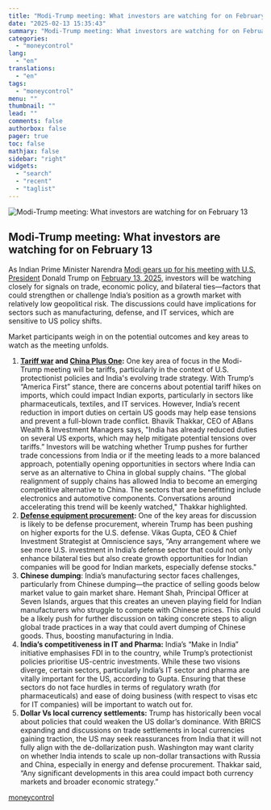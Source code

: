 ```yaml
---
title: "Modi-Trump meeting: What investors are watching for on February 13"
date: "2025-02-13 15:35:43"
summary: "Modi-Trump meeting: What investors are watching for on February 13 As Indian Prime Minister Narendra Modi gears up for his meeting with U.S. President Donald Trump on February 13, 2025, investors will be watching closely for signals on trade, economic policy, and bilateral ties—factors that could strengthen or challenge India’s..."
categories:
  - "moneycontrol"
lang:
  - "en"
translations:
  - "en"
tags:
  - "moneycontrol"
menu: ""
thumbnail: ""
lead: ""
comments: false
authorbox: false
pager: true
toc: false
mathjax: false
sidebar: "right"
widgets:
  - "search"
  - "recent"
  - "taglist"
---
```


![Modi-Trump meeting: What investors are watching for on February 13](//stat1.moneycontrol.com/mcnews//images/grey_bg.gif "Modi-Trump meeting: What investors are watching for on February 13")

Modi-Trump meeting: What investors are watching for on February 13
------------------------------------------------------------------

 
  

As Indian Prime Minister Narendra [Modi gears up for his meeting with U.S. President](https://www.moneycontrol.com/news/india/modi-in-washington-what-pm-s-36-hour-visit-means-for-india-amid-trump-s-america-first-agenda-12939204.html) Donald Trump on [February 13, 2025,](https://www.moneycontrol.com/news/india/pm-modi-donald-trump-to-hold-rare-joint-press-conference-in-washington-on-february-13-12939214.html) investors will be watching closely for signals on trade, economic policy, and bilateral ties—factors that could strengthen or challenge India’s position as a growth market with relatively low geopolitical risk. The discussions could have implications for sectors such as manufacturing, defense, and IT services, which are sensitive to US policy shifts.

Market participants weigh in on the potential outcomes and key areas to watch as the meeting unfolds.

1. **[Tariff war](https://www.moneycontrol.com/news/opinion/chart-of-the-day-how-does-india-stand-against-the-us-in-the-trade-war-look-at-these-numbers-12937798.html) and [China Plus One](https://www.moneycontrol.com/news/india/modi-trump-meeting-in-us-what-it-means-for-quad-and-china-12938624.html):** One key area of focus in the Modi-Trump meeting will be tariffs, particularly in the context of U.S. protectionist policies and India's evolving trade strategy. With Trump’s “America First” stance, there are concerns about potential tariff hikes on imports, which could impact Indian exports, particularly in sectors like pharmaceuticals, textiles, and IT services. However, India’s recent reduction in import duties on certain US goods may help ease tensions and prevent a full-blown trade conflict. Bhavik Thakkar, CEO of ABans Wealth & Investment Managers says, "India has already reduced duties on several US exports, which may help mitigate potential tensions over tariffs.” Investors will be watching whether Trump pushes for further trade concessions from India or if the meeting leads to a more balanced approach, potentially opening opportunities in sectors where India can serve as an alternative to China in global supply chains. "The global realignment of supply chains has allowed India to become an emerging competitive alternative to China. The sectors that are benefitting include electronics and automotive components. Conversations around accelerating this trend will be keenly watched," Thakkar highlighted.
2. **[Defense equipment procurement](https://www.moneycontrol.com/budget/defence-spending-gets-a-boost-with-rs-6-8-lakh-crore-allocation-as-defence-capex-up-12-9-article-12923963.html):** One of the key areas for discussion is likely to be defense procurement, wherein Trump has been pushing on higher exports for the U.S. defense. Vikas Gupta, CEO & Chief Investment Strategist at Omniscience says, “Any arrangement where we see more U.S. investment in India’s defense sector that could not only enhance bilateral ties but also create growth opportunities for Indian companies will be good for Indian markets, especially defense stocks."
3. **Chinese dumping**: India’s manufacturing sector faces challenges, particularly from Chinese dumping—the practice of selling goods below market value to gain market share. Hemant Shah, Principal Officer at Seven Islands, argues that this creates an uneven playing field for Indian manufacturers who struggle to compete with Chinese prices. This could be a likely push for further discussion on taking concrete steps to align global trade practices in a way that could avert dumping of Chinese goods. Thus, boosting manufacturing in India.
4. **India’s competitiveness in IT and Pharma:** India’s “Make in India” initiative emphasises FDI in to the country, while Trump’s protectionist policies prioritise US-centric investments. While these two visions diverge, certain sectors, particularly India’s IT sector and pharma are vitally important for the US, according to Gupta. Ensuring that these sectors do not face hurdles in terms of regulatory wrath (for pharmaceuticals) and ease of doing business (with respect to visas etc for IT companies) will be important to watch out for.
5. **Dollar Vs local currency settlements:** Trump has historically been vocal about policies that could weaken the US dollar’s dominance. With BRICS expanding and discussions on trade settlements in local currencies gaining traction, the US may seek reassurances from India that it will not fully align with the de-dollarization push. Washington may want clarity on whether India intends to scale up non-dollar transactions with Russia and China, especially in energy and defense procurement. Thakkar said, “Any significant developments in this area could impact both currency markets and broader economic strategy.”

[moneycontrol](https://www.moneycontrol.com/news/business/markets/modi-trump-meeting-what-investors-are-watching-for-on-february-13-12939609.html)
